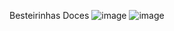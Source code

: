 Besteirinhas Doces
![image](https://github.com/user-attachments/assets/fd983156-408d-4b42-b00a-5cf15fcd712c)
![image](https://github.com/user-attachments/assets/85647971-8d52-4390-a09e-87fd199b6402)
